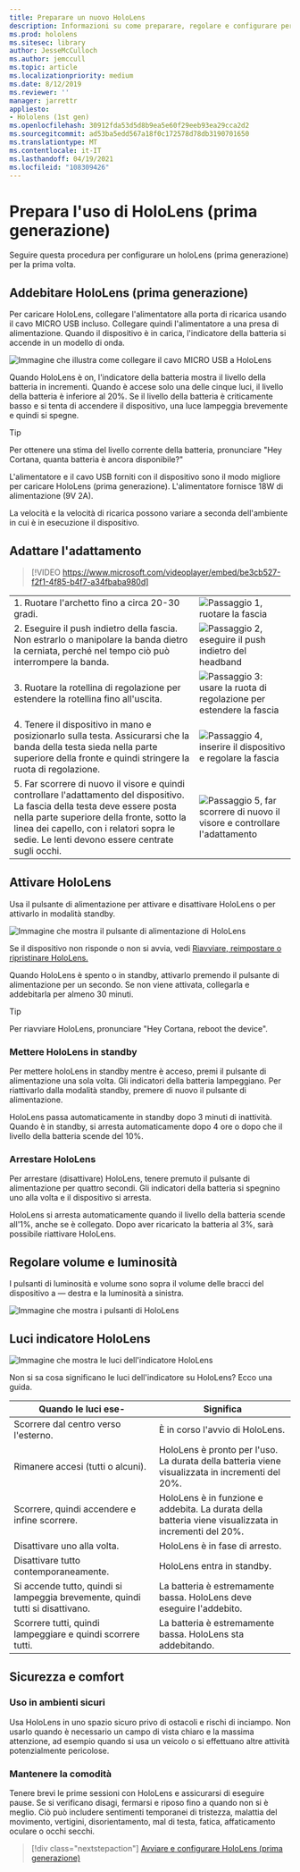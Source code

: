 ```yaml
---
title: Preparare un nuovo HoloLens
description: Informazioni su come preparare, regolare e configurare per la prima volta il dispositivo holoLens (prima generazione) in realtà mista.
ms.prod: hololens
ms.sitesec: library
author: JesseMcCulloch
ms.author: jemccull
ms.topic: article
ms.localizationpriority: medium
ms.date: 8/12/2019
ms.reviewer: ''
manager: jarrettr
appliesto:
- Hololens (1st gen)
ms.openlocfilehash: 30912fda53d5d8b9ea5e60f29eeb93ea29cca2d2
ms.sourcegitcommit: ad53ba5edd567a18f0c172578d78db3190701650
ms.translationtype: MT
ms.contentlocale: it-IT
ms.lasthandoff: 04/19/2021
ms.locfileid: "108309426"
---
```

# <a name="get-your-hololens-1st-gen-ready-to-use"></a>Prepara l'uso di HoloLens (prima generazione)

Seguire questa procedura per configurare un holoLens (prima generazione) per la prima volta.

## <a name="charge-your-hololens-1st-gen"></a>Addebitare HoloLens (prima generazione)

Per caricare HoloLens, collegare l'alimentatore alla porta di ricarica usando il cavo MICRO USB incluso. Collegare quindi l'alimentatore a una presa di alimentazione. Quando il dispositivo è in carica, l'indicatore della batteria si accende in un modello di onda.

![Immagine che illustra come collegare il cavo MICRO USB a HoloLens](./images/hololens-charging.png)

Quando HoloLens è on, l'indicatore della batteria mostra il livello della batteria in incrementi. Quando è accese solo una delle cinque luci, il livello della batteria è inferiore al 20%. Se il livello della batteria è criticamente basso e si tenta di accendere il dispositivo, una luce lampeggia brevemente e quindi si spegne.

> [!TIP]
> Per ottenere una stima del livello corrente della batteria, pronunciare "Hey Cortana, quanta batteria è ancora disponibile?"

L'alimentatore e il cavo USB forniti con il dispositivo sono il modo migliore per caricare HoloLens (prima generazione).  L'alimentatore fornisce 18W di alimentazione (9V 2A).

La velocità e la velocità di ricarica possono variare a seconda dell'ambiente in cui è in esecuzione il dispositivo.

## <a name="adjust-fit"></a>Adattare l'adattamento

> [!VIDEO https://www.microsoft.com/videoplayer/embed/be3cb527-f2f1-4f85-b4f7-a34fbaba980d]

|     |     |
|:--- |:--- |
|1. Ruotare l'archetto fino a circa 20-30 gradi.|![Passaggio 1, ruotare la fascia](./images/FitGuideStep1.png)|
|2. Eseguire il push indietro della fascia. Non estrarlo o manipolare la banda dietro la cerniata, perché nel tempo ciò può interrompere la banda.|![Passaggio 2, eseguire il push indietro del headband](./images/FitGuideStep2.png)|
|3. Ruotare la rotellina di regolazione per estendere la rotellina fino all'uscita. |![Passaggio 3: usare la ruota di regolazione per estendere la fascia](./images/FitGuideStep3.png)|
|4. Tenere il dispositivo in mano e posizionarlo sulla testa. Assicurarsi che la banda della testa sieda nella parte superiore della fronte e quindi stringere la ruota di regolazione.|![Passaggio 4, inserire il dispositivo e regolare la fascia](./images/FitGuideStep4.png)|
|5. Far scorrere di nuovo il visore e quindi controllare l'adattamento del dispositivo. La fascia della testa deve essere posta nella parte superiore della fronte, sotto la linea dei capello, con i relatori sopra le sedie. Le lenti devono essere centrate sugli occhi.|![Passaggio 5, far scorrere di nuovo il visore e controllare l'adattamento](./images/FitGuideSetep5.png)|

## <a name="turn-on-your-hololens"></a>Attivare HoloLens

Usa il pulsante di alimentazione per attivare e disattivare HoloLens o per attivarlo in modalità standby.

![Immagine che mostra il pulsante di alimentazione di HoloLens](./images/hololens-power.png)

Se il dispositivo non risponde o non si avvia, vedi [Riavviare, reimpostare o ripristinare HoloLens.](hololens-restart-recover.md)

Quando HoloLens è spento o in standby, attivarlo premendo il pulsante di alimentazione per un secondo. Se non viene attivata, collegarla e addebitarla per almeno 30 minuti.

> [!TIP]
> Per riavviare HoloLens, pronunciare "Hey Cortana, reboot the device".

### <a name="put-hololens-in-standby"></a>Mettere HoloLens in standby

Per mettere holoLens in standby mentre è acceso, premi il pulsante di alimentazione una sola volta. Gli indicatori della batteria lampeggiano. Per riattivarlo dalla modalità standby, premere di nuovo il pulsante di alimentazione.

HoloLens passa automaticamente in standby dopo 3 minuti di inattività. Quando è in standby, si arresta automaticamente dopo 4 ore o dopo che il livello della batteria scende del 10%.

### <a name="shut-down-hololens"></a>Arrestare HoloLens

Per arrestare (disattivare) HoloLens, tenere premuto il pulsante di alimentazione per quattro secondi. Gli indicatori della batteria si spegnino uno alla volta e il dispositivo si arresta.

HoloLens si arresta automaticamente quando il livello della batteria scende all'1%, anche se è collegato. Dopo aver ricaricato la batteria al 3%, sarà possibile riattivare HoloLens.

## <a name="adjust-volume-and-brightness"></a>Regolare volume e luminosità

I pulsanti di luminosità e volume sono sopra il volume delle bracci del dispositivo a &mdash; destra e la luminosità a sinistra.

![Immagine che mostra i pulsanti di HoloLens](./images/hololens-buttons.jpg)

## <a name="hololens-indicator-lights"></a>Luci indicatore HoloLens

![Immagine che mostra le luci dell'indicatore HoloLens](./images/hololens-lights.png)

Non si sa cosa significano le luci dell'indicatore su HoloLens? Ecco una guida.

|Quando le luci ese- |Significa |
| - | - |
|Scorrere dal centro verso l'esterno. |È in corso l'avvio di HoloLens. |
|Rimanere accesi (tutti o alcuni). |HoloLens è pronto per l'uso. La durata della batteria viene visualizzata in incrementi del 20%. |
|Scorrere, quindi accendere e infine scorrere. |HoloLens è in funzione e addebita. La durata della batteria viene visualizzata in incrementi del 20%. |
|Disattivare uno alla volta. |HoloLens è in fase di arresto. |
|Disattivare tutto contemporaneamente. |HoloLens entra in standby. |
|Si accende tutto, quindi si lampeggia brevemente, quindi tutti si disattivano. |La batteria è estremamente bassa. HoloLens deve eseguire l'addebito. |
|Scorrere tutti, quindi lampeggiare e quindi scorrere tutti. |La batteria è estremamente bassa. HoloLens sta addebitando. |

## <a name="safety-and-comfort"></a>Sicurezza e comfort

### <a name="use-in-safe-surroundings"></a>Uso in ambienti sicuri

Usa HoloLens in uno spazio sicuro privo di ostacoli e rischi di inciampo. Non usarlo quando è necessario un campo di vista chiaro e la massima attenzione, ad esempio quando si usa un veicolo o si effettuano altre attività potenzialmente pericolose.

### <a name="stay-comfortable"></a>Mantenere la comodità

Tenere brevi le prime sessioni con HoloLens e assicurarsi di eseguire pause. Se si verificano disagi, fermarsi e riposo fino a quando non si è meglio. Ciò può includere sentimenti temporanei di tristezza, malattia del movimento, vertigini, disorientamento, mal di testa, fatica, affaticamento oculare o occhi secchi.

> [!div class="nextstepaction"]
> [Avviare e configurare HoloLens (prima generazione)](hololens1-start.md)
